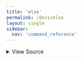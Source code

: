 ```yaml
---
title: 'else'
permalink: /docs/else
layout: single
sidebar:
  nav: 'command_reference'
---
```




<details>
  <summary>View Source</summary>

{% highlight sh %}

!fn --shellpen-private contexts writeNullIfEmpty
!fn --shellpen-private contexts pop
!fn --shellpen-private writeDSL writeln "else"
!fn --shellpen-private contexts push "fi"
{% endhighlight %}

</details>









